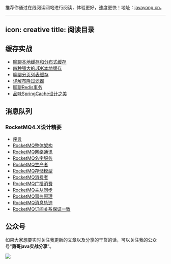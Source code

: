 推荐你通过在线阅读网站进行阅读，体验更好，速度更快！地址：[javayong.cn](https://javayong.cn/)。

---
icon: creative
title: 阅读目录
----------------------------

## 缓存实战
- [聊聊本地缓存和分布式缓存](./cache/00localandclustercache.md)
- [四种强大的JDK本地缓存](./cache/01fourJDKlocalcache.md)
- [聊聊分页列表缓存](./cache/02pagelistcache.md)
- [详解布隆过滤器](./cache/05boolfilter.md)
- [聊聊Redis事务](./cache/07Redistransaction.md)
- [品味SpringCache设计之美](./cache/09SpringCache.md)

## 消息队列

### RocketMQ4.X设计精要
- [序言](./mq/rocketmq4/00RocketMQ4_introduce.md)
- [RocketMQ整体架构](./mq/rocketmq4/01RocketMQ4_artch.md])
- [RocketMQ网络通讯](./mq/rocketmq4/01RocketMQ4_network.md])
- [RocketMQ名字服务](./mq/rocketmq4/02RocketMQ4_nameserver.md])
- [RocketMQ生产者](./mq/rocketmq4/03RocketMQ4_producer.md])
- [RocketMQ存储模型](./mq/rocketmq4/04RocketMQ4_store.md])
- [RocketMQ消费者](./mq/rocketmq4/06RocketMQ4_consumer.md])
- [RocketMQ广播消费](./mq/rocketmq4/07RocketMQ4_broadcast_consumer.md])
- [RocketMQ主从同步](./mq/rocketmq4/08RocketMQ4_masterslave.md])
- [RocketMQ事务原理](./mq/rocketmq4/10RocketMQ4_transaction.md])
- [RocketMQ消息轨迹](./mq/rocketmq4/11RocketMQ4_messagetrack.md])
- [RocketMQ订阅关系保证一致](./mq/rocketmq4/13RocketMQ4_subscribe_consistent.md])

## 公众号

如果大家想要实时关注我更新的文章以及分享的干货的话，可以关注我的公众号“**勇哥java实战分享**”。

![](https://javayong.cn/pics/shipinhao/gongzhonghaonew.png)

